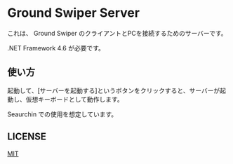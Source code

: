 ﻿# Ground Swiper Server

これは、 Ground Swiper のクライアントとPCを接続するためのサーバーです。

.NET Framework 4.6 が必要です。

## 使い方

起動して、[サーバーを起動する]というボタンをクリックすると、サーバーが起動し、仮想キーボードとして動作します。

Seaurchin での使用を想定しています。



## LICENSE

[MIT](LICENSE)